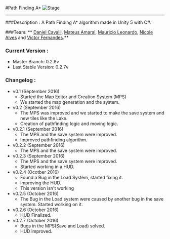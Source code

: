 #Path Finding A*
![Stage](https://img.shields.io/badge/Stage-Developing-red.svg)
___________
###Description :
A Path Finding A* algorithm made in Unity 5 with C#.

###Team:
** [Daniel Cavalli](https://github.com/danielcavalli), [Mateus Amaral](https://github.com/gitmateusamaral), [Mauricio Leonardo](https://github.com/mauriciolfsilva), [Nicole Alves](https://github.com/NicoleAlves) and [Victor Fernandes](https://github.com/victorffernandes).**

### Current Version :
  - Master Branch: 0.2.8v
  - Last Stable Version: 0.2.7v

### Changelog :
- v0.1 (September 2016)
  - Started the Map Editor and Creation System (MPS)
  - We started the map generation and the system.
- v0.2 (September 2016)
  - The MPS was improved and we started to make the save system and new tiles like the Lake.
  - Creation of pathfinding logic and moving logic.
- v0.2.1 (September 2016)
  - The MPS and the save system were improved.
  - Improved pathfinding algorithm.
- v0.2.2 (September 2016)
  - The MPS and the save system were improved.
- v0.2.3 (September 2016)
  - The MPS and the save system were improved.
  - Started working in a HUD.
- v0.2.4 (Ocotber 2016)
  - Found a Bug in the Load System, started fixing it.
  - Improving the HUD.
  - This version isn't working
- v0.2.5 (October 2016)
  - The Bug in the Load system were caused by another bug in the save system. Started working on it.
- v0.2.6 (October 2016) 
  - HUD Finalized.
- v0.2.7 (October 2016) 
  - Bugs in the MPS(Save and Load) solved.
  - HUD improved.

